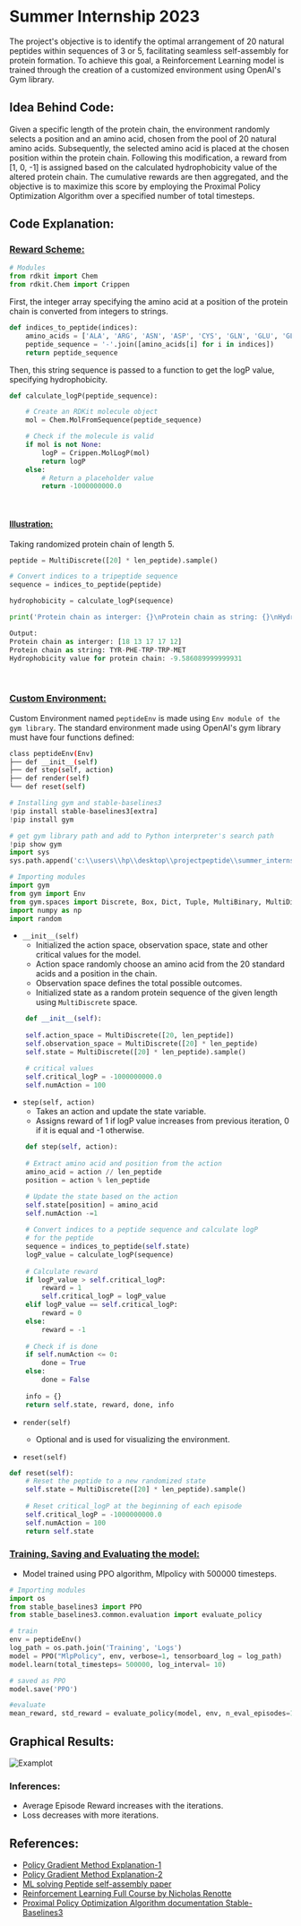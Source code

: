 # Summer Internship 2023

The project's objective is to identify the optimal arrangement of 20 natural peptides within sequences of 3 or 5, facilitating seamless self-assembly for protein formation. To achieve this goal, a Reinforcement Learning model is trained through the creation of a customized environment using OpenAI's Gym library.

## Idea Behind Code:

Given a specific length of the protein chain, the environment randomly selects a position and an amino acid, chosen from the pool of 20 natural amino acids. Subsequently, the selected amino acid is placed at the chosen position within the protein chain. Following this modification, a reward from [1, 0, -1] is assigned based on the calculated hydrophobicity value of the altered protein chain. The cumulative rewards are then aggregated, and the objective is to maximize this score by employing the Proximal Policy Optimization Algorithm over a specified number of total timesteps.  

## Code Explanation:

### <u>Reward Scheme:</u>

```python
# Modules
from rdkit import Chem
from rdkit.Chem import Crippen
```

First, the integer array specifying the amino acid at a position of the protein chain is converted from integers to strings.

```python
def indices_to_peptide(indices):
    amino_acids = ['ALA', 'ARG', 'ASN', 'ASP', 'CYS', 'GLN', 'GLU', 'GLY', 'HIS', 'ILE', 'LEU', 'LYS', 'MET', 'PHE', 'PRO', 'SER', 'THR', 'TRP', 'TYR', 'VAL']
    peptide_sequence = '-'.join([amino_acids[i] for i in indices])
    return peptide_sequence
```

Then, this string sequence is passed to a function to get the logP value, specifying hydrophobicity.

```python
def calculate_logP(peptide_sequence):

    # Create an RDKit molecule object
    mol = Chem.MolFromSequence(peptide_sequence)

    # Check if the molecule is valid
    if mol is not None:
        logP = Crippen.MolLogP(mol)
        return logP
    else:
        # Return a placeholder value
        return -1000000000.0
```
<br>

#### <u>Illustration:</u> 

Taking randomized protein chain of length 5.

```python
peptide = MultiDiscrete([20] * len_peptide).sample()

# Convert indices to a tripeptide sequence
sequence = indices_to_peptide(peptide)

hydrophobicity = calculate_logP(sequence)

print('Protein chain as interger: {}\nProtein chain as string: {}\nHydrophobicity value for protein chain: {}'.format(peptide, sequence, hydrophobicity))
```

```python
Output: 
Protein chain as interger: [18 13 17 17 12]
Protein chain as string: TYR-PHE-TRP-TRP-MET
Hydrophobicity value for protein chain: -9.586089999999931
```
<br>

### <u>Custom Environment:</u>

Custom Environment named `peptideEnv` is made using `Env module of the gym library`. The standard environment made using OpenAI's gym library must have four functions defined:

```bash
class peptideEnv(Env)
├── def __init__(self)
├── def step(self, action)
├── def render(self)
└── def reset(self)
```

```python
# Installing gym and stable-baselines3
!pip install stable-baselines3[extra]
!pip install gym

# get gym library path and add to Python interpreter's search path
!pip show gym
import sys
sys.path.append('c:\\users\\hp\\desktop\\projectpeptide\\summer_internship_2023\\projectpeptide\\lib\\site-packages')
```

```python
# Importing modules
import gym 
from gym import Env
from gym.spaces import Discrete, Box, Dict, Tuple, MultiBinary, MultiDiscrete 
import numpy as np
import random
```

- `__init__(self)`
    - Initialized the action space, observation space, state and other critical values for the model.
    - Action space randomly choose an amino acid from the 20 standard acids and a position in the chain.
    - Observation space defines the total possible outcomes.
    - Initialized state as a random protein sequence of the given length using `MultiDiscrete` space.

```python
    def __init__(self):
    
    self.action_space = MultiDiscrete([20, len_peptide])
    self.observation_space = MultiDiscrete([20] * len_peptide)
    self.state = MultiDiscrete([20] * len_peptide).sample()

    # critical values
    self.critical_logP = -1000000000.0
    self.numAction = 100
```

- `step(self, action)`
    - Takes an action and update the state variable.
    - Assigns reward of 1 if logP value increases from previous iteration, 0 if it is equal and -1 otherwise.

```python
    def step(self, action):
    
    # Extract amino acid and position from the action
    amino_acid = action // len_peptide
    position = action % len_peptide

    # Update the state based on the action
    self.state[position] = amino_acid
    self.numAction -=1
    
    # Convert indices to a peptide sequence and calculate logP 
    # for the peptide
    sequence = indices_to_peptide(self.state)
    logP_value = calculate_logP(sequence)
    
    # Calculate reward
    if logP_value > self.critical_logP: 
        reward = 1 
        self.critical_logP = logP_value
    elif logP_value == self.critical_logP:
        reward = 0
    else:
        reward = -1 
    
    # Check if is done
    if self.numAction <= 0: 
        done = True
    else:
        done = False
    
    info = {}
    return self.state, reward, done, info
```

- `render(self)` 
    - Optional and is used for visualizing the environment.

- `reset(self)`

```python
def reset(self):
    # Reset the peptide to a new randomized state
    self.state = MultiDiscrete([20] * len_peptide).sample()
    
    # Reset critical_logP at the beginning of each episode
    self.critical_logP = -1000000000.0
    self.numAction = 100
    return self.state
```

### <u>Training, Saving and Evaluating the model:</u>

- Model trained using PPO algorithm, Mlpolicy with 500000 timesteps.

```python
# Importing modules
import os
from stable_baselines3 import PPO
from stable_baselines3.common.evaluation import evaluate_policy
```

```python
# train
env = peptideEnv()
log_path = os.path.join('Training', 'Logs')
model = PPO("MlpPolicy", env, verbose=1, tensorboard_log = log_path)
model.learn(total_timesteps= 500000, log_interval= 10)

# saved as PPO
model.save('PPO')

#evaluate
mean_reward, std_reward = evaluate_policy(model, env, n_eval_episodes=10, render=True)
```

## Graphical Results:

<img src=".\Extras\Graph.png" alt="Examplot" style="background-color:white;">

### Inferences:
- Average Episode Reward increases with the iterations.
- Loss decreases with more iterations.

## References:

- <a href="https://towardsdatascience.com/policy-gradient-methods-104c783251e0"> Policy Gradient Method Explanation-1</a><br>
- <a href="https://huggingface.co/learn/deep-rl-course/unit4/policy-gradient?fw=pt"> Policy Gradient Method Explanation-2</a><br>
- <a href="https://drive.google.com/file/d/1kmlz5kaJnC4FblE5oBK-0NnJRRSLm_pI/view?usp=drive_link"> ML solving Peptide self-assembly paper</a>
- <a href="https://youtu.be/Mut_u40Sqz4?si=AwunkKbTvgTM1PvI"> Reinforcement Learning Full Course by Nicholas Renotte</a><br>
- <a href="https://stable-baselines3.readthedocs.io/en/master/modules/ppo.html"> Proximal Policy Optimization Algorithm documentation Stable-Baselines3</a><br>

